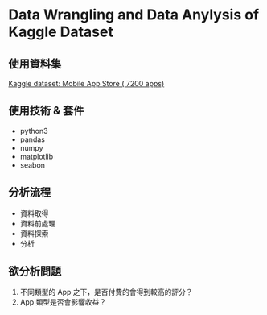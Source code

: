 # Data Wrangling and Data Anylysis of Kaggle Dataset 

## 使用資料集
<a href="https://www.kaggle.com/ramamet4/app-store-apple-data-set-10k-apps" title="Title">
Kaggle dataset: Mobile App Store ( 7200 apps)</a>      

## 使用技術 & 套件
* python3
* pandas
* numpy
* matplotlib
* seabon

## 分析流程
* 資料取得
* 資料前處理
* 資料探索
* 分析

## 欲分析問題
1. 不同類型的 App 之下，是否付費的會得到較高的評分？
2. App 類型是否會影響收益？

